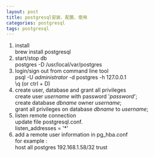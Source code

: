 ```yaml
---
layout: post
title: postgresql安装、配置、使用
categories: postgresql
tags: postgresql
---
```

1. install  
   brew install postgresql
2. start/stop db  
   postgres -D /usr/local/var/postgres
3. login/sign out from command line tool  
   psql -U *administrator* -d postgres -h 127.0.0.1  
   \q (or ctrl + D)
4. create user, database and grant all privileges  
   create user *username* with password '*password*';  
   create database *dbname* owner *username*;  
   grant all privileges on database *dbname* to *username*;  
5. listen remote connection  
   update file postgresql.conf.  
   listen_addresses = '*'  
6. add a remote user information in pg_hba.conf  
   for example :  
   host	all		postgres		192.168.1.58/32		trust